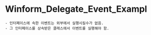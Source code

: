 # Winform_Delegate_Event_Exampl
	- 인터페이스에 속한 이벤트는 외부에서 실행시킬수가 없음.
	- 그 인터페이스를 상속받은 클래스에서 이벤트를 실행해야 함.
